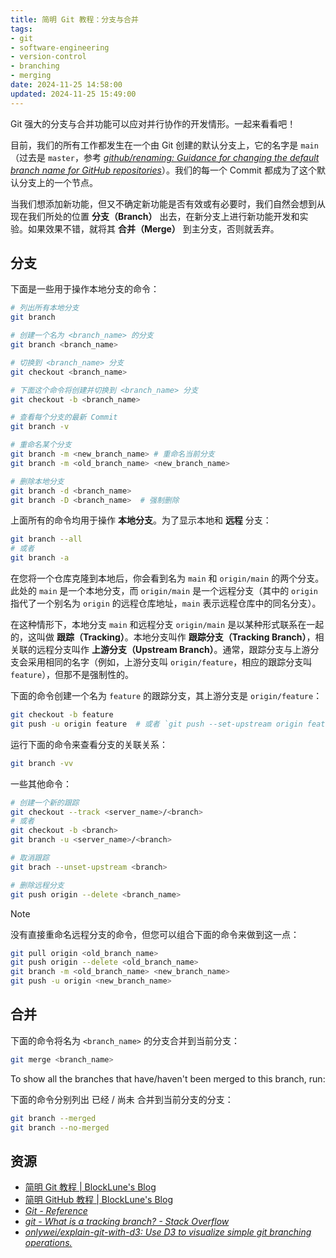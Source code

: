 ```yaml
---
title: 简明 Git 教程：分支与合并
tags:
- git
- software-engineering
- version-control
- branching
- merging
date: 2024-11-25 14:58:00
updated: 2024-11-25 15:49:00
---
```


Git 强大的分支与合并功能可以应对并行协作的开发情形。一起来看看吧！

<!--more-->

目前，我们的所有工作都发生在一个由 Git 创建的默认分支上，它的名字是 `main`（过去是 `master`，参考 _[github/renaming: Guidance for changing the default branch name for GitHub repositories](https://github.com/github/renaming)_）。我们的每一个 Commit 都成为了这个默认分支上的一个节点。

当我们想添加新功能，但又不确定新功能是否有效或有必要时，我们自然会想到从现在我们所处的位置 **分支（Branch）** 出去，在新分支上进行新功能开发和实验。如果效果不错，就将其 **合并（Merge）** 到主分支，否则就丢弃。

## 分支

下面是一些用于操作本地分支的命令：

```bash
# 列出所有本地分支
git branch

# 创建一个名为 <branch_name> 的分支
git branch <branch_name>

# 切换到 <branch_name> 分支
git checkout <branch_name>

# 下面这个命令将创建并切换到 <branch_name> 分支
git checkout -b <branch_name>

# 查看每个分支的最新 Commit
git branch -v

# 重命名某个分支
git branch -m <new_branch_name> # 重命名当前分支
git branch -m <old_branch_name> <new_branch_name>

# 删除本地分支
git branch -d <branch_name>
git branch -D <branch_name>  # 强制删除
```

上面所有的命令均用于操作 **本地分支**。为了显示本地和 **远程** 分支：

```bash
git branch --all
# 或者
git branch -a
```

在您将一个仓库克隆到本地后，你会看到名为 `main` 和 `origin/main` 的两个分支。此处的 `main` 是一个本地分支，而 `origin/main` 是一个远程分支（其中的 `origin` 指代了一个别名为 `origin` 的远程仓库地址，`main` 表示远程仓库中的同名分支）。

在这种情形下，本地分支 `main` 和远程分支 `origin/main` 是以某种形式联系在一起的，这叫做 **跟踪（Tracking）**。本地分支叫作 **跟踪分支（Tracking Branch）**，相关联的远程分支叫作 **上游分支（Upstream Branch）**。通常，跟踪分支与上游分支会采用相同的名字（例如，上游分支叫 `origin/feature`，相应的跟踪分支叫 `feature`），但那不是强制性的。

下面的命令创建一个名为 `feature` 的跟踪分支，其上游分支是 `origin/feature`：

```bash
git checkout -b feature
git push -u origin feature  # 或者 `git push --set-upstream origin feature`
```

运行下面的命令来查看分支的关联关系：

```bash
git branch -vv
```

一些其他命令：

```bash
# 创建一个新的跟踪
git checkout --track <server_name>/<branch>
# 或者
git checkout -b <branch>
git branch -u <server_name>/<branch>

# 取消跟踪
git brach --unset-upstream <branch>

# 删除远程分支
git push origin --delete <branch_name>
```

> [!Note]
> 没有直接重命名远程分支的命令，但您可以组合下面的命令来做到这一点：
>
> ```bash
> git pull origin <old_branch_name>
> git push origin --delete <old_branch_name>
> git branch -m <old_branch_name> <new_branch_name>
> git push -u origin <new_branch_name>
> ```

## 合并

下面的命令将名为 `<branch_name>` 的分支合并到当前分支：

```bash
git merge <branch_name>
```

To show all the branches that have/haven't been merged to this branch, run:

下面的命令分别列出 已经 / 尚未 合并到当前分支的分支：

```bash
git branch --merged
git branch --no-merged
```

## 资源

- [简明 Git 教程 | BlockLune's Blog](/zh/posts/simple-git-tutorial)
- [简明 GitHub 教程 | BlockLune's Blog](/zh/posts/simple-github-tutorial)
- _[Git - Reference](https://git-scm.com/docs)_
- _[git - What is a tracking branch? - Stack Overflow](https://stackoverflow.com/questions/4693588/what-is-a-tracking-branch)_
- _[onlywei/explain-git-with-d3: Use D3 to visualize simple git branching operations.](https://github.com/onlywei/explain-git-with-d3)_
